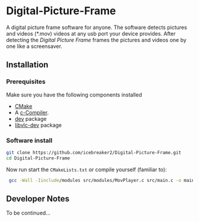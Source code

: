 # Digital-Picture-Frame
A digital picture frame software for anyone. The software detects pictures and videos (*.mov) videos at any usb port your device provides. After detecting the *Digital Picture Frame* frames the pictures and videos one by one like a screensaver.

## Installation

### Prerequisites
Make sure you have the following components installed

* [CMake](https://cmake.org/download/)
* A [c-Compiler](https://wiki.ubuntuusers.de/GCC/).
* [dev](http://www.videolan.org/vlc/index.de.html) package
* [libvlc-dev](https://wiki.videolan.org/LibVLC_Tutorial/) package

### Software install
```bash
git clone https://github.com/icebreaker2/Digital-Picture-Frame.git
cd Digital-Picture-Frame
```

Now run start the `CMakeLists.txt` or compile yourself (familiar to):
```bash
 gcc -Wall -Iinclude/modules src/modules/MovPlayer.c src/main.c -o main -lvlc
```

## Developer Notes
To be continued...
